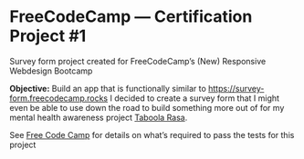 # FreeCodeCamp — Certification Project #1
Survey form project created for FreeCodeCamp’s (New) Responsive Webdesign Bootcamp

**Objective:** Build an app that is functionally similar to https://survey-form.freecodecamp.rocks
I decided to create a survey form that I might even be able to use down the road to build something more out of for my mental health awareness project [Taboola Rasa](https://www.taboolarasa.org). 

See [Free Code Camp](https://www.freecodecamp.org/learn/2022/responsive-web-design/build-a-survey-form-project/build-a-survey-form) for details on what’s required to pass the tests for this project
